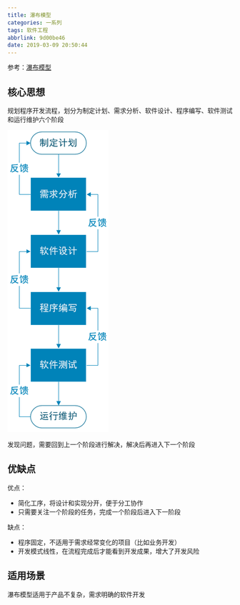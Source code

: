 ```yaml
---
title: 瀑布模型
categories: 一系列
tags: 软件工程
abbrlink: 9d00be46
date: 2019-03-09 20:50:44
---
```


参考：[瀑布模型](https://baike.baidu.com/item/%E7%80%91%E5%B8%83%E6%A8%A1%E5%9E%8B/9817778?fr=aladdin)

## 核心思想

规划程序开发流程，划分为制定计划、需求分析、软件设计、程序编写、软件测试和运行维护六个阶段

![](/images/瀑布模型/瀑布模型.PNG)

发现问题，需要回到上一个阶段进行解决，解决后再进入下一个阶段

## 优缺点

优点：

* 简化工序，将设计和实现分开，便于分工协作
* 只需要关注一个阶段的任务，完成一个阶段后进入下一阶段

缺点：

* 程序固定，不适用于需求经常变化的项目（比如业务开发）
* 开发模式线性，在流程完成后才能看到开发成果，增大了开发风险

## 适用场景

瀑布模型适用于产品不复杂，需求明确的软件开发